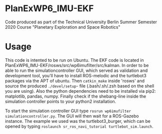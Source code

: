 # PlanExWP6_IMU-EKF
Code produced as part of the Technical University Berlin Summer Semester 2020 Course "Planetary Exploration and Space Robotics"

# Usage
This code is intented to be run on Ubuntu.
The EKF code is located in PlanExWP6_IMU-EKF/rosws/src/wp6imufilter/src/kalman. In order to be able to run the simulationcontroller GUI, which served as validation and development tool,
you'll have to install ROS-melodic and the turtlebot3 packages via the APT of ubuntu. Then `catkin_make` inside 'rosws' and source the produced 
`./devel/setup`- file (.bash/.sh/.zsh based on the shell you are using). Also the python dependencies need to be installed via pip2: matplotlib, pandas, numpy. 
Finally check if the shebang-line inside the simulation controller points to your python2 installation.

To start the simulation controller GUI type `rosrun wp6imufilter simulationcontroller.py`. The GUI will then wait for a ROS-Gazebo instance. 
The example we used was the turtlebot3_burger, which can be opened by typing `roslaunch sr_ros_navi_tutorial turtlebot_sim.launch`.
